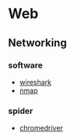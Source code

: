 # Web

## Networking
### software

* [wireshark](https://www.wireshark.org/download.html)
* [nmap](https://nmap.org/)

### spider

* [chromedriver](https://npm.taobao.org/mirrors/chromedriver/)

